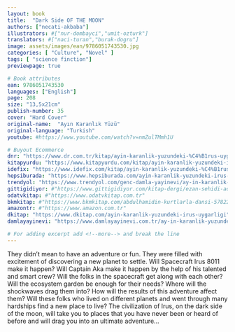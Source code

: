 ```yaml
---
layout: book
title:  "Dark Side OF THE MOON"
authors: ["necati-akbaba"]
illustrators: #["nur-dombayci","umit-ozturk"]
translators: #["naci-turan","burak-dogru"]
image: assets/images/ean/9786051743530.jpg
categories: [ "Culture", "Novel" ]
tags: [ "science finction"]
previewpage: true

# Book attributes
ean: 9786051743530
languages: ["English"]
page: 208
size: "13,5x21cm"
publish-number: 35
cover: "Hard Cover"
original-name:  "Ayın Karanlık Yüzü"
original-language: "Turkish"
youtube: #https://www.youtube.com/watch?v=nmZulTMmh1U

# Buyout Ecommerce
dnr: "https://www.dr.com.tr/kitap/ayin-karanlik-yuzundeki-%C4%B1rus-uygarligi/cocuk-ve-genclik/genclik-10-yas/roman-oyku/urunno=0001697011001"
kitapyurdu: "https://www.kitapyurdu.com/kitap/ayin-karanlik-yuzundeki-irus-uygarligi/421614.html&filter_name=Ay%27%C4%B1n+Karanl%C4%B1k+Y%C3%BCz%C3%BCndeki+%C4%B0rus+Uygarl%C4%B1%C4%9F%C4%B1"
idefix: "https://www.idefix.com/kitap/ayin-karanlik-yuzundeki-%C4%B1rus-uygarligi/cocuk-ve-genclik/genclik-10-yas/roman-oyku/urunno=0001697011001"
hepsiburada: "https://www.hepsiburada.com/ayin-karanlik-yuzundeki-irus-uygarligi-cilti-p-HBV000004ZZFT"
trendyol: "https://www.trendyol.com/genc-damla-yayinevi/ay-in-karanlik-yuzundeki-irus-uygarligi-necati-akbaba-necati-akbaba-p-3261853"
gittigidiyor: #"https://www.gittigidiyor.com/kitap-dergi/ezan-sehidi-adnan-menderes_pdp_732728793"
odatvkitap: #"https://www.odatvkitap.com.tr"
bkmkitap: #"https://www.bkmkitap.com/abdulhamidin-kurtlarla-dansi-578226"
amazontr: #"https://www.amazon.com.tr"
dkitap: "https://www.dkitap.com/ayin-karanlik-yuzundeki-irus-uygarligi"
damlayayinevi: "https://www.damlayayinevi.com.tr/ay-in-karanlik-yuzundeki-irus-uygarligi"

# For adding excerpt add <!--more--> and break the line
---
```

They didn’t mean to have an adventure or fun. They were filled
with excitement of discovering a new planet to settle.
Will Spacecraft Irus 8011 make it happen?
Will Captain Aka make it happen by the help of his talented and
smart crew?
Will the folks in the spacecraft get along with each other?
Will the ecosystem garden be enough for their needs?
Where will the shockwaves drag them into?
How will the results of this adventure affect them?
Will these folks who lived on different planets and went through
many hardships find a new place to live?
The civilization of Irus, on the dark side of the moon, will take you
to places that you have never been or heard of before and will
drag you into an ultimate adventure...
<!--more--> 

